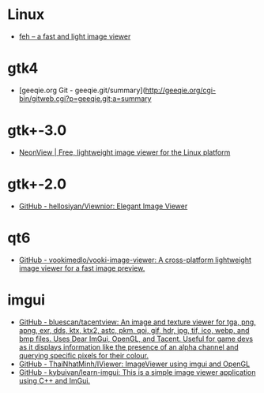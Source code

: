 # Linux

- [feh – a fast and light image viewer](https://feh.finalrewind.org/)

# gtk4

- [geeqie.org Git - geeqie.git/summary](http://geeqie.org/cgi-bin/gitweb.cgi?p=geeqie.git;a=summary

# gtk+-3.0

- [NeonView | Free, lightweight image viewer for the Linux platform](http://www.tuxarena.com/neonview/)

# gtk+-2.0

- [GitHub - hellosiyan/Viewnior: Elegant Image Viewer](https://github.com/hellosiyan/Viewnior)

# qt6

- [GitHub - vookimedlo/vooki-image-viewer: A cross-platform lightweight image viewer for a fast image preview.](https://github.com/vookimedlo/vooki-image-viewer)

# imgui

- [GitHub - bluescan/tacentview: An image and texture viewer for tga, png, apng, exr, dds, ktx, ktx2, astc, pkm, qoi, gif, hdr, jpg, tif, ico, webp, and bmp files. Uses Dear ImGui, OpenGL, and Tacent. Useful for game devs as it displays information like the presence of an alpha channel and querying specific pixels for their colour.](https://github.com/bluescan/tacentview)
- [GitHub - ThaiNhatMinh/IViewer: ImageViewer using imgui and OpenGL](https://github.com/ThaiNhatMinh/IViewer)
- [GitHub - kybuivan/learn-imgui: This is a simple image viewer application using C++ and ImGui.](https://github.com/kybuivan/learn-imgui)
